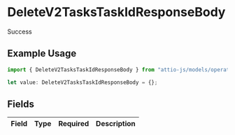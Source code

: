 # DeleteV2TasksTaskIdResponseBody

Success

## Example Usage

```typescript
import { DeleteV2TasksTaskIdResponseBody } from "attio-js/models/operations";

let value: DeleteV2TasksTaskIdResponseBody = {};
```

## Fields

| Field       | Type        | Required    | Description |
| ----------- | ----------- | ----------- | ----------- |